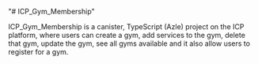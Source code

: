 "# ICP_Gym_Membership" 

ICP_Gym_Membership is a canister, TypeScript (Azle) project on the ICP platform, where users can create a gym, add services to the gym, delete that gym, update the gym, see all gyms available and it also allow users to register for a gym.